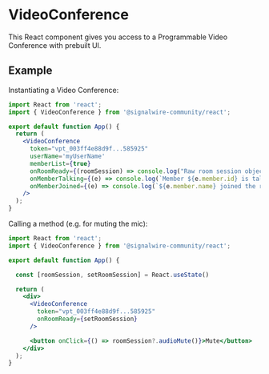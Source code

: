 # VideoConference

This React component gives you access to a Programmable Video Conference with prebuilt UI.

## Example

Instantiating a Video Conference:

```jsx
import React from 'react';
import { VideoConference } from '@signalwire-community/react';

export default function App() {
  return (
    <VideoConference
      token="vpt_003ff4e88d9f...585925"
      userName='myUserName'
      memberList={true}
      onRoomReady={(roomSession) => console.log("Raw room session object:", roomSession)}
      onMemberTalking={(e) => console.log(`Member ${e.member.id} is talking.`)}
      onMemberJoined={(e) => console.log(`${e.member.name} joined the room!`)}
    />
  );
}
```

Calling a method (e.g. for muting the mic):

```jsx
import React from 'react';
import { VideoConference } from '@signalwire-community/react';

export default function App() {

  const [roomSession, setRoomSession] = React.useState()

  return (
    <div>
      <VideoConference
        token="vpt_003ff4e88d9f...585925"
        onRoomReady={setRoomSession}
      />

      <button onClick={() => roomSession?.audioMute()}>Mute</button>
    </div>
  );
}
```